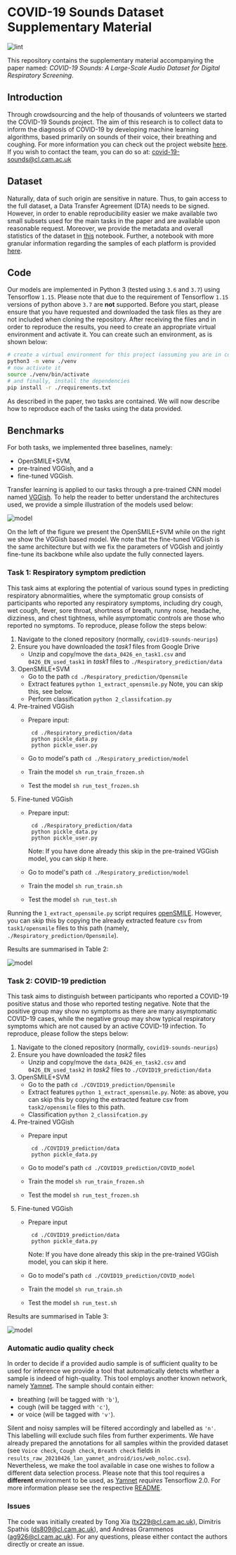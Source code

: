 # COVID-19 Sounds Dataset Supplementary Material

![lint](https://github.com/cam-mobsys/covid19-sounds-neurips/workflows/lint/badge.svg)

This repository contains the supplementary material accompanying the paper named:
*COVID-19 Sounds: A Large-Scale Audio Dataset for Digital Respiratory Screening*.

## Introduction

Through crowdsourcing and the help of thousands of volunteers we started the COVID-19 Sounds project. The aim of
this research is to collect data to inform the diagnosis of COVID-19 by developing machine learning algorithms,
based primarily on sounds of their voice, their breathing and coughing. For more information you can check out
the project website [here][1]. If you wish to contact the team, you can do so at: covid-19-sounds@cl.cam.ac.uk

## Dataset

Naturally, data of such origin are sensitive in nature. Thus, to gain access to the full dataset, a Data
Transfer Agreement (DTA) needs to be signed. However, in order to enable reproducibility easier we make available two
small subsets used for the main tasks in the paper and are available upon reasonable request. Moreover, we provide the
metadata and overall statistics of the dataset in [this][2] notebook. Further, a notebook with more granular
information regarding the samples of each platform is provided [here][3].

## Code

Our models are implemented in Python 3 (tested using `3.6` and `3.7`) using Tensorflow `1.15`.
Please note that due to the requirement of Tensorflow `1.15` versions of python above `3.7` are **not** supported.
Before you start, please ensure that you have requested and downloaded the task files as they are not included when
cloning the repository. After receiving the files and in order to reproduce the results, you need to create an
appropriate virtual environment and activate it. You can create such an environment, as is shown below:

```bash
# create a virtual environment for this project (assuming you are in covid19-sounds-neurips)
python3 -m venv ./venv
# now activate it
source ./venv/bin/activate
# and finally, install the dependencies
pip install -r ./requirements.txt
```

As described in the paper, two tasks are contained. We will now describe how to reproduce each of the tasks using
the data provided.

## Benchmarks

For both tasks, we implemented three baselines, namely:

- OpenSMILE+SVM,
- pre-trained VGGish, and a
- fine-tuned VGGish.

Transfer learning is applied to our tasks through a pre-trained CNN model named [VGGish][5].
To help the reader to better understand the architectures used, we provide a simple illustration of the models
used below:

![model](./assets/model.png)

On the left of the figure we present the OpenSMILE+SVM while on the right we show the VGGish based model. We note that
the fine-tuned VGGish is the same architecture but with we fix the parameters of VGGish and jointly fine-tune its
backbone while also update the fully connected layers.

### Task 1: Respiratory symptom prediction

This task aims at exploring the potential of various sound types in predicting respiratory abnormalities, where the
symptomatic group consists of participants who reported any respiratory symptoms, including dry cough, wet
cough, fever, sore throat, shortness of breath, runny nose, headache, dizziness, and chest
tightness, while asymptomatic controls are those who reported no symptoms. To reproduce, please follow the steps below:

1. Navigate to the cloned repository (normally, `covid19-sounds-neurips`)
1. Ensure you have downloaded the *task1* files from Google Drive
   - Unzip and copy/move the `data_0426_en_task1.csv` and `0426_EN_used_task1` in *task1* files to
     `./Respiratory_prediction/data`
1. OpenSMILE+SVM
   - Go to the path `cd ./Respiratory_prediction/Opensmile`
   - Extract features `python 1_extract_opensmile.py` Note, you can skip this, see below.
   - Perform classification `python 2_classifcation.py`
1. Pre-trained VGGish
   - Prepare input:

     ```shell
      cd ./Respiratory_prediction/data
      python pickle_data.py
      python pickle_user.py
     ```

   - Go to model's path `cd ./Respiratory_prediction/model`
   - Train the model `sh run_train_frozen.sh`
   - Test the model `sh run_test_frozen.sh`
1. Fine-tuned VGGish
   - Prepare input:

     ```shell
      cd ./Respiratory_prediction/data
      python pickle_data.py
      python pickle_user.py
     ```

     Note: If you have done already this skip in the pre-trained VGGish model, you can skip it here.
   - Go to model's path `cd ./Respiratory_prediction/model`
   - Train the model `sh run_train.sh`
   - Test the model `sh run_test.sh`

Running the `1_extract_opensmile.py` script requires [openSMILE][7]. However, you can skip this by copying the already
extracted feature `csv` from `task1/opensmile` files to this path (namely, `./Respiratory_prediction/Opensmile`).

Results are summarised in Table 2:

![model](./assets/table2.png)

### Task 2: COVID-19 prediction

This task aims to distinguish between participants who reported a COVID-19 positive status and those who reported
testing negative. Note that the positive group may show no symptoms as there are many asymptomatic COVID-19 cases,
while the negative group may show typical respiratory symptoms which are not caused by
an active COVID-19 infection. To reproduce, please follow the steps below:

1. Navigate to the cloned repository (normally, `covid19-sounds-neurips`)
1. Ensure you have downloaded the *task2* files
   - Unzip and copy/move the `data_0426_en_task2.csv` and `0426_EN_used_task2` in *task2* files to
     `./COVID19_prediction/data`
1. OpenSMILE+SVM
   - Go to the path `cd ./COVID19_prediction/Opensmile`
   - Extract features `python 1_extract_opensmile.py`.
    Note: as above, you can skip this by copying the extracted feature csv from `task2/opensmile` files to this path.
   - Classification `python 2_classifcation.py`
1. Pre-trained VGGish
   - Prepare input

     ```shell
      cd ./COVID19_prediction/data
      python pickle_data.py
     ```

   - Go to model's path `cd ./COVID19_prediction/COVID_model`
   - Train the model `sh run_train_frozen.sh`
   - Test the model `sh run_test_frozen.sh`
1. Fine-tuned VGGish
   - Prepare input

     ```shell
      cd ./COVID19_prediction/data
      python pickle_data.py
     ```

     Note: If you have done already this skip in the pre-trained VGGish model, you can skip it here.
   - Go to model's path `cd ./COVID19_prediction/COVID_model`
   - Train the model `sh run_train.sh`
   - Test the model `sh run_test.sh`

Results are summarised in Table 3:

![model](./assets/table3.png)

### Automatic audio quality check

In order to decide if a provided audio sample is of sufficient quality to be used for inference we provide a tool that
automatically detects whether a sample is indeed of high-quality. This tool employs another known network, namely
[Yamnet][4]. The sample should contain either:

- breathing (will be tagged with `'b'`),
- cough (will be tagged with `'c'`),
- or voice (will be tagged with `'v'`).

Silent and noisy samples will be filtered accordingly and labelled as `'n'`. This labelling will exclude such files
from further experiments. We have already prepared the annotations for all samples within the provided dataset
(see `Voice check`, `Cough check`, `Breath check` fields in
`results_raw_20210426_lan_yamnet_android/ios/web_noloc.csv`). Nevertheless, we make the tool available in case one
wishes to follow a different data selection process. Please note that this tool requires a **different** environment
to be used, as [Yamnet][4] _requires_ Tensorflow 2.0. For more information please see the respective [README][6].

### Issues

The code was initially created by Tong Xia (tx229@cl.cam.ac.uk), Dimitris Spathis (ds809@cl.cam.ac.uk),
and Andreas Grammenos (ag926@cl.cam.ac.uk). For any questions, please either contact the authors directly or create
an issue.

[1]: https://www.covid-19-sounds.org/en/
[2]: Descriptive%20statistics/statistics_all_platforms.ipynb
[3]: Descriptive%20statistics/data_statistics.ipynb
[4]: https://www.tensorflow.org/hub/tutorials/yamnet
[5]: https://modelzoo.co/model/audioset
[6]: ./YAMNet/README.md
[7]: https://www.audeering.com/research/opensmile/
